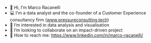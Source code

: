 - 👋 Hi, I’m Marco Racanelli
- 💻 I'm a data analyst and the co-founder of a Customer Experience consultancy firm (www.pressureconsulting.tech)
- 👀 I’m interested in data analysis and visualisation
- 🌱 I’m looking to collaborate on an impact-driven project
- 📩 How to reach me: https://www.linkedin.com/in/marco-racanelli/
